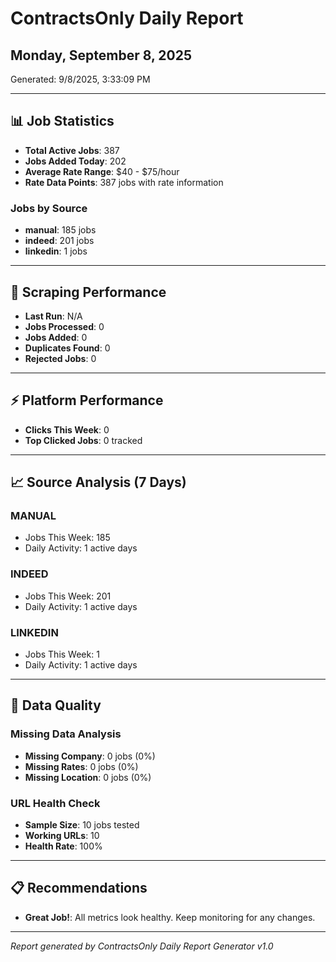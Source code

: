 # ContractsOnly Daily Report
## Monday, September 8, 2025

Generated: 9/8/2025, 3:33:09 PM

---

## 📊 Job Statistics

- **Total Active Jobs**: 387
- **Jobs Added Today**: 202
- **Average Rate Range**: $40 - $75/hour
- **Rate Data Points**: 387 jobs with rate information

### Jobs by Source
- **manual**: 185 jobs
- **indeed**: 201 jobs
- **linkedin**: 1 jobs

---

## 🤖 Scraping Performance

- **Last Run**: N/A
- **Jobs Processed**: 0
- **Jobs Added**: 0
- **Duplicates Found**: 0
- **Rejected Jobs**: 0

---

## ⚡ Platform Performance

- **Clicks This Week**: 0
- **Top Clicked Jobs**: 0 tracked



---

## 📈 Source Analysis (7 Days)

### MANUAL
- Jobs This Week: 185
- Daily Activity: 1 active days

### INDEED
- Jobs This Week: 201
- Daily Activity: 1 active days

### LINKEDIN
- Jobs This Week: 1
- Daily Activity: 1 active days

---

## 🎯 Data Quality

### Missing Data Analysis
- **Missing Company**: 0 jobs (0%)
- **Missing Rates**: 0 jobs (0%)
- **Missing Location**: 0 jobs (0%)

### URL Health Check
- **Sample Size**: 10 jobs tested
- **Working URLs**: 10
- **Health Rate**: 100%

---

## 📋 Recommendations

- **Great Job!**: All metrics look healthy. Keep monitoring for any changes.

---

*Report generated by ContractsOnly Daily Report Generator v1.0*
